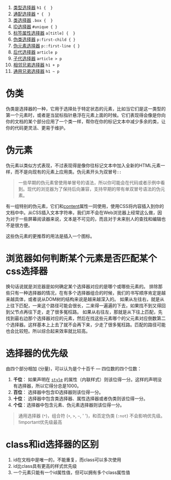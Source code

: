 1. [类型选择器](https://developer.mozilla.org/zh-CN/docs/Web/CSS/Type_selectors)    `h1 {  }`
2. [通配选择器](https://developer.mozilla.org/zh-CN/docs/Web/CSS/Universal_selectors)    `* {  }`
3. [类选择器](https://developer.mozilla.org/zh-CN/docs/Web/CSS/Class_selectors)    `.box {  }`
4. [ID选择器](https://developer.mozilla.org/zh-CN/docs/Web/CSS/ID_selectors)    `#unique { }`
5. [标签属性选择器](https://developer.mozilla.org/zh-CN/docs/Web/CSS/Attribute_selectors)    `a[title] {  }`
6. [伪类选择器](https://developer.mozilla.org/zh-CN/docs/Web/CSS/Pseudo-classes)    `p:first-child { }`
7. [伪元素选择器](https://developer.mozilla.org/zh-CN/docs/Web/CSS/Pseudo-elements)    `p::first-line { }`
8. [后代选择器](https://developer.mozilla.org/zh-CN/docs/Web/CSS/Descendant_combinator)    `article p`
9. [子代选择器](https://developer.mozilla.org/zh-CN/docs/Web/CSS/Child_combinator)    `article > p`
10. [相邻兄弟选择器](https://developer.mozilla.org/zh-CN/docs/Web/CSS/Adjacent_sibling_combinator)    `h1 + p`
11. [通用兄弟选择器](https://developer.mozilla.org/zh-CN/docs/Web/CSS/General_sibling_combinator)    `h1 ~ p`


# 伪类
伪类是选择器的一种，它用于选择处于特定状态的元素，比如当它们是这一类型的第一个元素时，或者是当鼠标指针悬浮在元素上面的时候。它们表现得会像是你向你的文档的某个部分应用了一个类一样，帮你在你的标记文本中减少多余的类，让你的代码更灵活、更易于维护。

# 伪元素
伪元素以类似方式表现，不过表现得是像你往标记文本中加入全新的HTML元素一样，而不是向现有的元素上应用类。伪元素开头为双冒号`::`
> 一些早期的伪元素曾使用单冒号的语法，所以你可能会在代码或者示例中看到。现代的浏览器为了保持后向兼容，支持早期的带有单双冒号语法的伪元素。

有一组特别的伪元素，它们和[content](https://developer.mozilla.org/en-US/docs/Web/CSS/content)属性一同使用，使用CSS将内容插入到你的文档中中。从CSS插入文本字符串，我们并不会在Web浏览器上经常这么做，因为对于一些屏幕阅读器来说，文本是不可见的，而且对于未来别人的查找和编辑也不是很方便。

这些伪元素的更推荐的用法是插入一个图标。


# 浏览器如何判断某个元素是否匹配某个css选择器
换句话说就是浏览器是如何确定某个选择器对应的是哪个或哪些元素的。
排除那些只有一种选择器的情况，在有多个选择器组合的时候，我们的书写顺序肯定是越来越具体，或者说从DOM树的结构来说是越来越深入的。
如果从左往右，就是从上往下匹配，一来这个路径可能会很长，二来得一遍遍的下去，如果找不到又得回到父节点再往下走，走了很多冤枉路。
如果从右往左，那就是从下往上匹配，先找到最右边那个选择器对应的元素，然后在找这些元素哪个的父元素对应倒数第二个选择器。这样基本上上去了就不会再下来，少走了很多冤枉路。匹配的路径可能也会比较短。所以综合起来效率就比较高。

# 选择器的优先级
由四个部分相加 (分量)，可以认为是个十百千 — 四位数的四个位数：
1.  **千位**： 如果声明在 [`style`](https://developer.mozilla.org/zh-CN/docs/Web/HTML/Global_attributes#attr-style) 的属性（内联样式）则该位得一分。这样的声明没有选择器，所以它得分总是1000。
2.  **百位**： 选择器中包含ID选择器则该位得一分。
3.  **十位**： 选择器中包含类选择器、属性选择器或者伪类则该位得一分。
4.  **个位**：选择器中包含元素、伪元素选择器则该位得一分。

>通用选择器 (`*`)，组合符 (`+`, `>`, `~`, ' ')，和否定伪类 (`:not`) 不会影响优先级。
>!important优先级最高


# class和id选择器的区别
1. id在文档中是唯一的，不能重复，而class可以多次使用
2. id比class具有更高的样式优先级 
3. 一个元素只能有一个id属性值，但可以拥有多个class属性值
